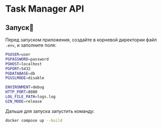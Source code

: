 # Task Manager API

## Запуск🚀
Перед запуском приложения, создайте в корневой директории файл ```.env```, и заполните поля:
```bash
PGUSER=user
PGPASSWORD=password
PGHOST=localhost
PGPORT=5432
PGDATABASE=db
PGSSLMODE=disable

ENVIRONMENT=debug
HTTP_PORT=8080
LOG_FILE_PATH=logs.log
GIN_MODE=release
```

Дальше для запуска запустить команду:
```bash
docker compose up --build
```

